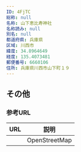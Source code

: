 ```yaml
---
ID: 4FjTC
総称: null
名称: 山下恵比寿神社
名称読み: null
別名: null
都道府県: 兵庫県
区域: 川西市
緯度: 34.8964649
経度: 135.4073481
郵便番号: 6660106
住所: 兵庫県川西市山下町１９
---
```


## その他

### 参考URL

| URL | 説明          |
| --- | ------------- |
|     | OpenStreetMap |
